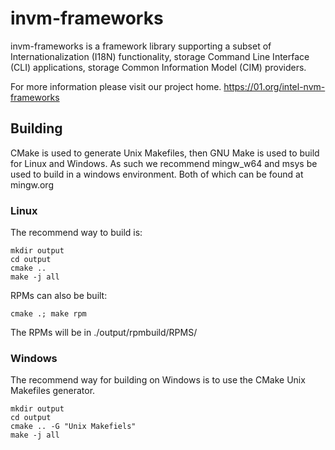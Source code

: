 # invm-frameworks 

invm-frameworks is a framework library supporting a subset of
Internationalization (I18N) functionality, storage Command Line Interface (CLI)
applications, storage Common Information Model (CIM) providers.

For more information please visit our project home.
https://01.org/intel-nvm-frameworks

## Building
CMake is used to generate Unix Makefiles, then GNU Make is used to build for Linux and Windows. As such we recommend mingw_w64 and msys be used to build in a windows environment. Both of which can be found at mingw.org

### Linux
The recommend way to build is:
```
mkdir output
cd output
cmake ..
make -j all
```

RPMs can also be built:

	cmake .; make rpm

The RPMs will be in ./output/rpmbuild/RPMS/

### Windows
The recommend way for building on Windows is to use the CMake Unix Makefiles generator.

```
mkdir output
cd output
cmake .. -G "Unix Makefiels"
make -j all
```